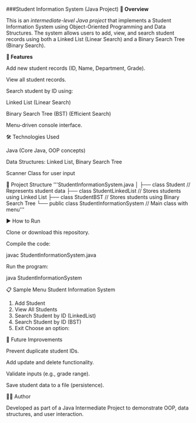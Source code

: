 ###Student Information System (Java Project)
**📌 Overview**

This is an *intermediate-level Java project* that implements a Student Information System using Object-Oriented Programming and Data Structures.
The system allows users to add, view, and search student records using both a Linked List (Linear Search) and a Binary Search Tree (Binary Search).

**🚀 Features**

Add new student records (ID, Name, Department, Grade).

View all student records.

Search student by ID using:

Linked List (Linear Search)

Binary Search Tree (BST) (Efficient Search)

Menu-driven console interface.

🛠️ Technologies Used

Java (Core Java, OOP concepts)

Data Structures: Linked List, Binary Search Tree

Scanner Class for user input

📂 Project Structure
'''StudentInformationSystem.java
│
├── class Student              // Represents student data
├── class StudentLinkedList    // Stores students using Linked List
├── class StudentBST           // Stores students using Binary Search Tree
└── public class StudentInformationSystem // Main class with menu'''

▶️ How to Run

Clone or download this repository.

Compile the code:

javac StudentInformationSystem.java


Run the program:

java StudentInformationSystem

📋 Sample Menu
Student Information System
1. Add Student
2. View All Students
3. Search Student by ID (LinkedList)
4. Search Student by ID (BST)
5. Exit
Choose an option:

🔮 Future Improvements

Prevent duplicate student IDs.

Add update and delete functionality.

Validate inputs (e.g., grade range).

Save student data to a file (persistence).

👨‍💻 Author

Developed as part of a Java Intermediate Project to demonstrate OOP, data structures, and user interaction.

